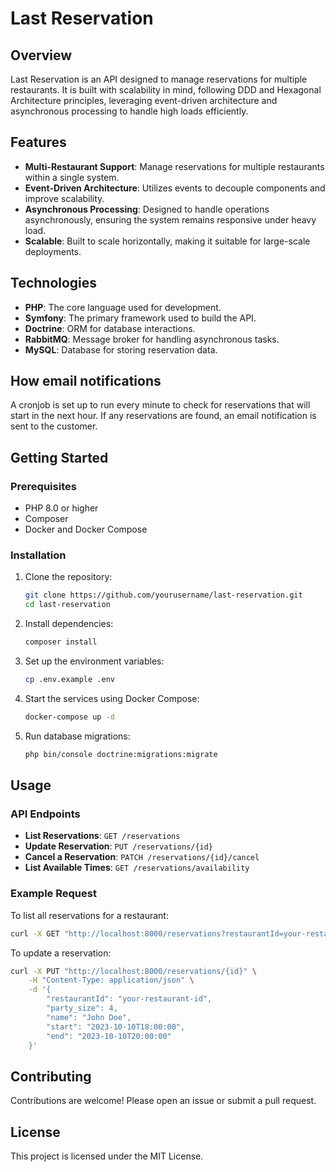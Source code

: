 # Last Reservation

## Overview

Last Reservation is an API designed to manage reservations for multiple restaurants. It is built with scalability in mind, following DDD and Hexagonal Architecture principles, leveraging event-driven architecture and asynchronous processing to handle high loads efficiently.

## Features

- **Multi-Restaurant Support**: Manage reservations for multiple restaurants within a single system.
- **Event-Driven Architecture**: Utilizes events to decouple components and improve scalability.
- **Asynchronous Processing**: Designed to handle operations asynchronously, ensuring the system remains responsive under heavy load.
- **Scalable**: Built to scale horizontally, making it suitable for large-scale deployments.

## Technologies

- **PHP**: The core language used for development.
- **Symfony**: The primary framework used to build the API.
- **Doctrine**: ORM for database interactions.
- **RabbitMQ**: Message broker for handling asynchronous tasks.
- **MySQL**: Database for storing reservation data.

## How email notifications
A cronjob is set up to run every minute to check for reservations that will start in the next hour.
If any reservations are found, an email notification is sent to the customer.

## Getting Started

### Prerequisites

- PHP 8.0 or higher
- Composer
- Docker and Docker Compose

### Installation

1. Clone the repository:
    ```sh
    git clone https://github.com/yourusername/last-reservation.git
    cd last-reservation
    ```

2. Install dependencies:
    ```sh
    composer install
    ```

3. Set up the environment variables:
    ```sh
    cp .env.example .env
    ```

4. Start the services using Docker Compose:
    ```sh
    docker-compose up -d
    ```

5. Run database migrations:
    ```sh
    php bin/console doctrine:migrations:migrate
    ```

## Usage

### API Endpoints

- **List Reservations**: `GET /reservations`
- **Update Reservation**: `PUT /reservations/{id}`
- **Cancel a Reservation**: `PATCH /reservations/{id}/cancel`
- **List Available Times**: `GET /reservations/availability`

### Example Request

To list all reservations for a restaurant:
```sh
curl -X GET "http://localhost:8000/reservations?restaurantId=your-restaurant-id"
```

To update a reservation:
```sh
curl -X PUT "http://localhost:8000/reservations/{id}" \
    -H "Content-Type: application/json" \
    -d '{
        "restaurantId": "your-restaurant-id",
        "party_size": 4,
        "name": "John Doe",
        "start": "2023-10-10T18:00:00",
        "end": "2023-10-10T20:00:00"
    }'
```

## Contributing

Contributions are welcome! Please open an issue or submit a pull request.

## License

This project is licensed under the MIT License.
```
